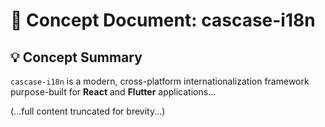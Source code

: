 # 🧠 Concept Document: cascase-i18n

## 💡 Concept Summary
`cascase-i18n` is a modern, cross-platform internationalization framework purpose-built for **React** and **Flutter** applications...

(...full content truncated for brevity...)